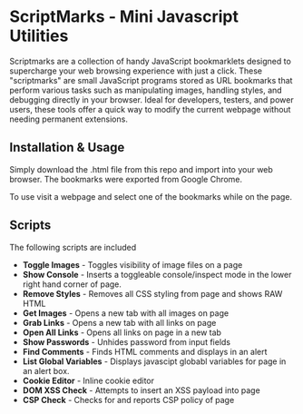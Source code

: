# **ScriptMarks - Mini Javascript Utilities**

Scriptmarks are a collection of handy JavaScript bookmarklets designed to supercharge your web browsing experience with just a click. These "scriptmarks" are small JavaScript programs stored as URL bookmarks that perform various tasks such as manipulating images, handling styles, and debugging directly in your browser. Ideal for developers, testers, and power users, these tools offer a quick way to modify the current webpage without needing permanent extensions.

## Installation & Usage

Simply download the .html file from this repo and import into your web browser. The bookmarks were exported from Google Chrome. 

To use visit a webpage and select one of the bookmarks while on the page. 

## Scripts

The following scripts are included

* **Toggle Images** - Toggles visibility of image files on a page
* **Show Console** - Inserts a toggleable console/inspect mode in the lower right hand corner of page.
* **Remove Styles** - Removes all CSS styling from page and shows RAW HTML
* **Get Images** - Opens a new tab with all images on page
* **Grab Links** - Opens a new tab with all links on page
* **Open All Links** - Opens all links on page in a new tab
* **Show Passwords** - Unhides password from input fields
* **Find Comments** - Finds HTML comments and displays in an alert
* **List Global Variables** - Displays javascipt globabl variables for page in an alert box.
* **Cookie Editor** - Inline cookie editor
* **DOM XSS Check** - Attempts to insert an XSS payload into page
* **CSP Check** - Checks for and reports CSP policy of page

